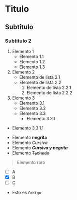 # Titulo
## Subtitulo
### Subtitulo 2

1. Elemento 1
    - Elemento 1.1
    - Elemento 1.2
    - Elemento 1.3
2. Elemento 2
    - Elemento de lista 2.1
    - Elemento de lista 2.2
        1. Elemento de lista 2.2.1
        2. Elemento de lista 2.2.2
3. Elemento 3
    - Elemento 3.1
    - Elemento 3.2
    - Elemento 3.3
        - Elemento 3.3.1

* Elemento 3.3.1.1
- Elemento **negrita**
- Elemento _Cursiva_
- Elemento ***Cursiva y negrita*** 
- Elemento ~~Tachado~~
>Elemento raro

- [ ] A
- [x] B
- [ ] C
- Esto es `Codigo`
